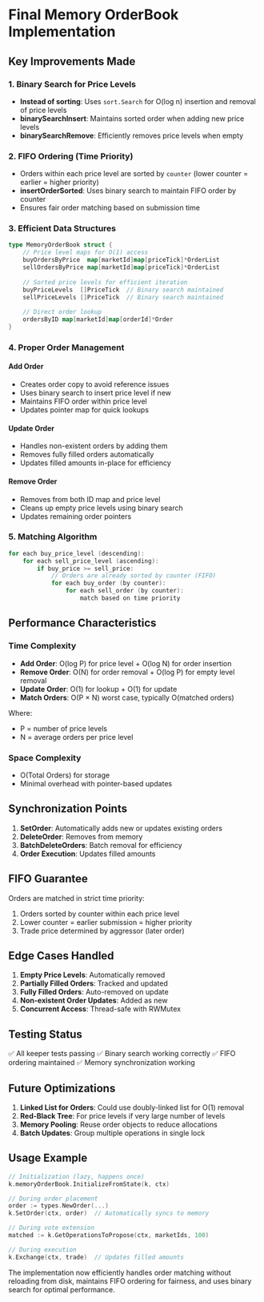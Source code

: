 # Final Memory OrderBook Implementation

## Key Improvements Made

### 1. Binary Search for Price Levels
- **Instead of sorting**: Uses `sort.Search` for O(log n) insertion and removal of price levels
- **binarySearchInsert**: Maintains sorted order when adding new price levels
- **binarySearchRemove**: Efficiently removes price levels when empty

### 2. FIFO Ordering (Time Priority)
- Orders within each price level are sorted by `counter` (lower counter = earlier = higher priority)
- **insertOrderSorted**: Uses binary search to maintain FIFO order by counter
- Ensures fair order matching based on submission time

### 3. Efficient Data Structures

```go
type MemoryOrderBook struct {
    // Price level maps for O(1) access
    buyOrdersByPrice  map[marketId]map[priceTick]*OrderList
    sellOrdersByPrice map[marketId]map[priceTick]*OrderList
    
    // Sorted price levels for efficient iteration
    buyPriceLevels  []PriceTick  // Binary search maintained
    sellPriceLevels []PriceTick  // Binary search maintained
    
    // Direct order lookup
    ordersByID map[marketId]map[orderId]*Order
}
```

### 4. Proper Order Management

#### Add Order
- Creates order copy to avoid reference issues
- Uses binary search to insert price level if new
- Maintains FIFO order within price level
- Updates pointer map for quick lookups

#### Update Order
- Handles non-existent orders by adding them
- Removes fully filled orders automatically
- Updates filled amounts in-place for efficiency

#### Remove Order
- Removes from both ID map and price level
- Cleans up empty price levels using binary search
- Updates remaining order pointers

### 5. Matching Algorithm

```go
for each buy_price_level (descending):
    for each sell_price_level (ascending):
        if buy_price >= sell_price:
            // Orders are already sorted by counter (FIFO)
            for each buy_order (by counter):
                for each sell_order (by counter):
                    match based on time priority
```

## Performance Characteristics

### Time Complexity
- **Add Order**: O(log P) for price level + O(log N) for order insertion
- **Remove Order**: O(N) for order removal + O(log P) for empty level removal
- **Update Order**: O(1) for lookup + O(1) for update
- **Match Orders**: O(P × N) worst case, typically O(matched orders)

Where:
- P = number of price levels
- N = average orders per price level

### Space Complexity
- O(Total Orders) for storage
- Minimal overhead with pointer-based updates

## Synchronization Points

1. **SetOrder**: Automatically adds new or updates existing orders
2. **DeleteOrder**: Removes from memory
3. **BatchDeleteOrders**: Batch removal for efficiency
4. **Order Execution**: Updates filled amounts

## FIFO Guarantee

Orders are matched in strict time priority:
1. Orders sorted by counter within each price level
2. Lower counter = earlier submission = higher priority
3. Trade price determined by aggressor (later order)

## Edge Cases Handled

1. **Empty Price Levels**: Automatically removed
2. **Partially Filled Orders**: Tracked and updated
3. **Fully Filled Orders**: Auto-removed on update
4. **Non-existent Order Updates**: Added as new
5. **Concurrent Access**: Thread-safe with RWMutex

## Testing Status

✅ All keeper tests passing
✅ Binary search working correctly
✅ FIFO ordering maintained
✅ Memory synchronization working

## Future Optimizations

1. **Linked List for Orders**: Could use doubly-linked list for O(1) removal
2. **Red-Black Tree**: For price levels if very large number of levels
3. **Memory Pooling**: Reuse order objects to reduce allocations
4. **Batch Updates**: Group multiple operations in single lock

## Usage Example

```go
// Initialization (lazy, happens once)
k.memoryOrderBook.InitializeFromState(k, ctx)

// During order placement
order := types.NewOrder(...)
k.SetOrder(ctx, order)  // Automatically syncs to memory

// During vote extension
matched := k.GetOperationsToPropose(ctx, marketIds, 100)

// During execution
k.Exchange(ctx, trade)  // Updates filled amounts
```

The implementation now efficiently handles order matching without reloading from disk, maintains FIFO ordering for fairness, and uses binary search for optimal performance.